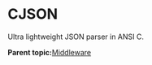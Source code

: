 # CJSON

Ultra lightweight JSON parser in ANSI C.

**Parent topic:**[Middleware](../topics/middleware.md)

